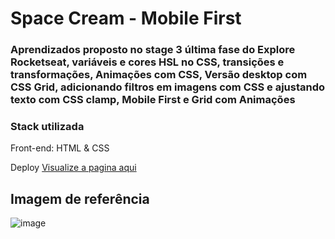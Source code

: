 <h1>Space Cream -  Mobile First</h1>


<h3>Aprendizados proposto no stage 3 última fase do Explore Rocketseat, variáveis e cores HSL no CSS, transições e transformações, Animações com CSS, Versão desktop com CSS Grid, adicionando filtros em imagens com CSS e ajustando texto com CSS clamp, Mobile First e Grid com Animações </h3>


<h3>Stack utilizada</h3>

Front-end: HTML & CSS

Deploy <a href="#" target="_blank">Visualize a pagina aqui</a>

<h2>Imagem de referência</h2>


![image](https://user-images.githubusercontent.com/108701750/189795139-93b42285-dcca-4283-a80b-00dfe2c5bdc3.png)
